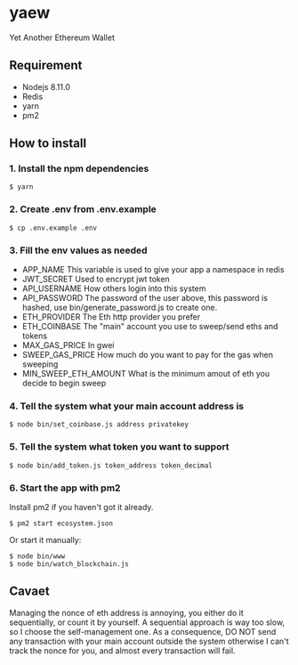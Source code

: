 # yaew
Yet Another Ethereum Wallet

## Requirement
- Nodejs 8.11.0
- Redis
- yarn
- pm2

## How to install

### 1. Install the npm dependencies
```
$ yarn
```

### 2. Create .env  from .env.example
```
$ cp .env.example .env
```

### 3. Fill the env values as needed
* APP_NAME This variable is used to give your app a namespace in redis
* JWT_SECRET Used to encrypt jwt token
* API_USERNAME How others login into this system
* API_PASSWORD The password of the user above, this password is hashed, use bin/generate_password.js to create one.
* ETH_PROVIDER The Eth http provider you prefer
* ETH_COINBASE The "main" account you use to sweep/send eths and tokens
* MAX_GAS_PRICE In gwei
* SWEEP_GAS_PRICE How much do you want to pay for the gas when sweeping
* MIN_SWEEP_ETH_AMOUNT What is the minimum amout of eth you decide to begin sweep

### 4. Tell the system what your main account address is
```
$ node bin/set_coinbase.js address privatekey
```

### 5. Tell the system what token you want to support
```
$ node bin/add_token.js token_address token_decimal
```

### 6. Start the app with pm2
Install pm2 if you haven't got it already.
```
$ pm2 start ecosystem.json
```
Or start it manually:
```
$ node bin/www
$ node bin/watch_blockchain.js
```

## Cavaet
Managing the nonce of eth address is annoying, you either do it
sequentially, or count it by yourself. A sequential approach is way too
slow, so I choose the self-management one. As a consequence, DO NOT send
any transaction with your main account outside the system otherwise I
can't track the nonce for you, and almost every transaction will fail.
